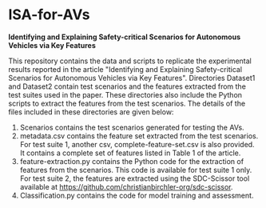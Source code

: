 # ISA-for-AVs
**Identifying and Explaining Safety-critical Scenarios for Autonomous Vehicles via Key Features**

This repository contains the data and scripts to replicate the experimental results reported in the article "Identifying and Explaining Safety-critical Scenarios for Autonomous Vehicles via Key Features".
Directories Dataset1 and Dataset2 contain test scenarios and the features extracted from the test suites used in the paper. These directories also include the Python scripts to extract the features from the test scenarios. The details of the files included in these directories are given below:

1. Scenarios contains the test scenarios generated for testing the AVs.
2. metadata.csv contains the feature set extracted from the test scenarios. For test suite 1, another csv, complete-feature-set.csv is also provided. It contains a complete set of features listed in Table 1 of the article. 
3. feature-extraction.py contains the Python code for the extraction of features from the scenarios. This code is available for test suite 1 only. For test suite 2, the features are extracted using the SDC-Scissor tool available at https://github.com/christianbirchler-org/sdc-scissor.
4. Classification.py contains the code for model training and assessment.

